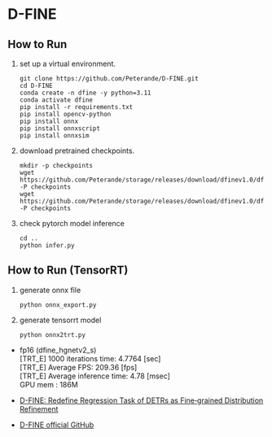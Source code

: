 # D-FINE

## How to Run

1. set up a virtual environment.
    ```
    git clone https://github.com/Peterande/D-FINE.git
    cd D-FINE
    conda create -n dfine -y python=3.11
    conda activate dfine
    pip install -r requirements.txt
    pip install opencv-python
    pip install onnx
    pip install onnxscript
    pip install onnxsim
    ```

2. download pretrained checkpoints.
    ```
    mkdir -p checkpoints
    wget https://github.com/Peterande/storage/releases/download/dfinev1.0/dfine_n_coco.pth -P checkpoints
    wget https://github.com/Peterande/storage/releases/download/dfinev1.0/dfine_s_obj2coco.pth -P checkpoints
    ```

3. check pytorch model inference
    ```
    cd ..
    python infer.py
    ```

## How to Run (TensorRT)

1. generate onnx file
    ```
    python onnx_export.py
    ```

2. generate tensorrt model
    ```
    python onnx2trt.py
    ```

- fp16 (dfine_hgnetv2_s)   
    [TRT_E] 1000 iterations time: 4.7764 [sec]   
    [TRT_E] Average FPS: 209.36 [fps]   
    [TRT_E] Average inference time: 4.78 [msec]   
    GPU mem : 186M   

- [D-FINE: Redefine Regression Task of DETRs as Fine‑grained Distribution Refinement](https://arxiv.org/pdf/2410.13842)
- [D-FINE official GitHub](https://github.com/Peterande/D-FINE)

